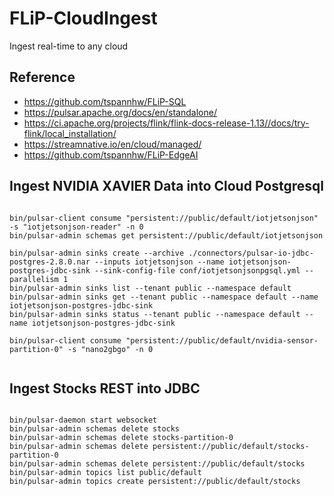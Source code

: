 # FLiP-CloudIngest

Ingest real-time to any cloud


## Reference

* https://github.com/tspannhw/FLiP-SQL
* https://pulsar.apache.org/docs/en/standalone/
* https://ci.apache.org/projects/flink/flink-docs-release-1.13//docs/try-flink/local_installation/
* https://streamnative.io/en/cloud/managed/
* https://github.com/tspannhw/FLiP-EdgeAI


## Ingest NVIDIA XAVIER Data into Cloud Postgresql

```

bin/pulsar-client consume "persistent://public/default/iotjetsonjson" -s "iotjetsonjson-reader" -n 0
bin/pulsar-admin schemas get persistent://public/default/iotjetsonjson

bin/pulsar-admin sinks create --archive ./connectors/pulsar-io-jdbc-postgres-2.8.0.nar --inputs iotjetsonjson --name iotjetsonjson-postgres-jdbc-sink --sink-config-file conf/iotjetsonjsonpgsql.yml --parallelism 1
bin/pulsar-admin sinks list --tenant public --namespace default
bin/pulsar-admin sinks get --tenant public --namespace default --name iotjetsonjson-postgres-jdbc-sink 
bin/pulsar-admin sinks status --tenant public --namespace default --name iotjetsonjson-postgres-jdbc-sink 

bin/pulsar-client consume "persistent://public/default/nvidia-sensor-partition-0" -s "nano2gbgo" -n 0


```


## Ingest Stocks REST into JDBC

```

bin/pulsar-daemon start websocket
bin/pulsar-admin schemas delete stocks
bin/pulsar-admin schemas delete stocks-partition-0
bin/pulsar-admin schemas delete persistent://public/default/stocks-partition-0
bin/pulsar-admin schemas delete persistent://public/default/stocks
bin/pulsar-admin topics list public/default
bin/pulsar-admin topics create persistent://public/default/stocks


```

